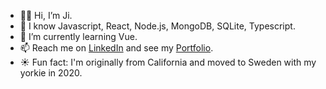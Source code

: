 - 👩🏻 Hi, I’m Ji.
- 🧠 I know Javascript, React, Node.js, MongoDB, SQLite, Typescript.
- 🌱 I’m currently learning Vue.
- 📫 Reach me on [LinkedIn](https://www.linkedin.com/in/jyy/) and see my [Portfolio](https://ji-yoo-portfolio.netlify.app/).
- ☀️ Fun fact: I'm originally from California and moved to Sweden with my yorkie in 2020.

<!---
jyy009/jyy009 is a ✨ special ✨ repository because its `README.md` (this file) appears on your GitHub profile.
You can click the Preview link to take a look at your changes.
--->
